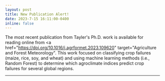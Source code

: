 ```yaml
---
layout: post
title: New Publication Alert!  
date: 2023-7-15 16:11:00-0400
inline: false
---
```


The most recent publication from Tayler's Ph.D. work is available for reading online from <a href="https://doi.org/10.1016/j.agrformet.2023.109620" target="Agriculture and Forest Meteorology"</a>. This work focused on classifying crop failures (maize, rice, soy, and wheat) and using machine learning methods (i.e., Random Forest) to determine which agroclimate indices predict crop failures for several global regions.

***

